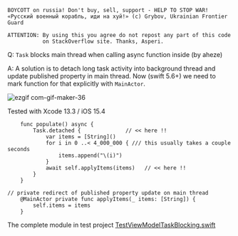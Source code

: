 ```
BOYCOTT on russia! Don't buy, sell, support - HELP TO STOP WAR!
«Русский военный корабль, иди на хуй!» (c) Grybov, Ukrainian Frontier Guard

ATTENTION: By using this you agree do not repost any part of this code
           on StackOverflow site. Thanks, Asperi.
```

Q: `Task` blocks main thread when calling async function inside (by aheze)

A: A solution is to detach long task activity into background thread and
update published property in main thread. Now (swift 5.6+) we need to
mark function for that explicitly with `MainActor`.

![ezgif com-gif-maker-36](https://user-images.githubusercontent.com/62171579/162894387-7d9423b3-a927-4b75-8673-ab66844fb141.gif)


Tested with Xcode 13.3 / iOS 15.4

		func populate() async {
			Task.detached {              // << here !!
				var items = [String]()
				for i in 0 ..< 4_000_000 { /// this usually takes a couple seconds
					items.append("\(i)")
				}
				await self.applyItems(items)   // << here !!
			}
		}

    // private redirect of published property update on main thread
		@MainActor private func applyItems(_ items: [String]) {
			self.items = items
		}

The complete module in test project [TestViewModelTaskBlocking.swift](https://github.com/Asperi-Demo/4SwiftUI/blob/master/PlayOn_iOS/PlayOn_iOS/Findings/TestViewModelTaskBlocking.swift)
